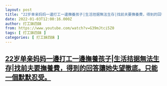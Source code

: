 ```yaml
---
layout: post
title: "22岁单亲妈妈一邊打工一邊撫養孩子|生活拮据無法生存|找前夫要撫養費，得到的回答讓她失望徹底。只能一個默默忍受。"
date: 2022-01-03T12:00:16.000Z
author: 打工妹四妹
from: https://www.youtube.com/watch?v=G39mJtci5Z0
tags: [ 打工妹四妹 ]
categories: [ 打工妹四妹 ]
---
```

<!--1641211216000-->
[22岁单亲妈妈一邊打工一邊撫養孩子|生活拮据無法生存|找前夫要撫養費，得到的回答讓她失望徹底。只能一個默默忍受。](https://www.youtube.com/watch?v=G39mJtci5Z0)
------

<div>

</div>
